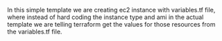 In this simple template we are creating ec2 instance with variables.tf file, where instead of hard coding the instance type and ami in the actual template we are telling terraform get the values for those resources from the variables.tf file. 